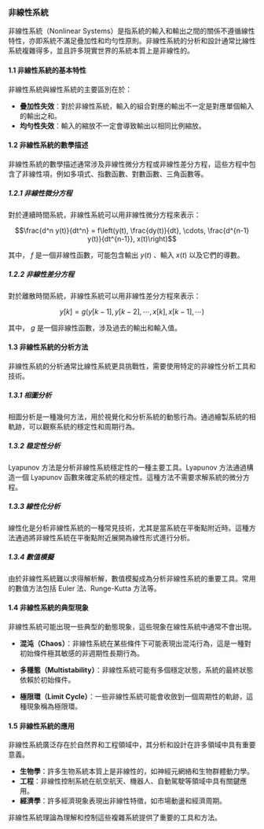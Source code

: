 ### 非線性系統

非線性系統（Nonlinear Systems）是指系統的輸入和輸出之間的關係不遵循線性特性，亦即系統不滿足疊加性和均勻性原則。非線性系統的分析和設計通常比線性系統複雜得多，並且許多現實世界的系統本質上是非線性的。

#### 1.1 非線性系統的基本特性

非線性系統與線性系統的主要區別在於：

- **疊加性失效**：對於非線性系統，輸入的組合對應的輸出不一定是對應單個輸入的輸出之和。
- **均勻性失效**：輸入的縮放不一定會導致輸出以相同比例縮放。

#### 1.2 非線性系統的數學描述

非線性系統的數學描述通常涉及非線性微分方程或非線性差分方程，這些方程中包含了非線性項，例如多項式、指數函數、對數函數、三角函數等。

##### 1.2.1 非線性微分方程

對於連續時間系統，非線性系統可以用非線性微分方程來表示：

$$\frac{d^n y(t)}{dt^n} = f\left(y(t), \frac{dy(t)}{dt}, \cdots, \frac{d^{n-1} y(t)}{dt^{n-1}}, x(t)\right)$$

其中， $`f`$  是一個非線性函數，可能包含輸出  $`y(t)`$ 、輸入  $`x(t)`$  以及它們的導數。

##### 1.2.2 非線性差分方程

對於離散時間系統，非線性系統可以用非線性差分方程來表示：

$$y[k] = g\left(y[k-1], y[k-2], \cdots, x[k], x[k-1], \cdots\right)$$

其中， $`g`$  是一個非線性函數，涉及過去的輸出和輸入值。

#### 1.3 非線性系統的分析方法

非線性系統的分析通常比線性系統更具挑戰性，需要使用特定的非線性分析工具和技術。

##### 1.3.1 相圖分析

相圖分析是一種幾何方法，用於視覺化和分析系統的動態行為。通過繪製系統的相軌跡，可以觀察系統的穩定性和周期行為。

##### 1.3.2 稳定性分析

Lyapunov 方法是分析非線性系統穩定性的一種主要工具。Lyapunov 方法通過構造一個 Lyapunov 函數來確定系統的穩定性。這種方法不需要求解系統的微分方程。

##### 1.3.3 線性化分析

線性化是分析非線性系統的一種常見技術，尤其是當系統在平衡點附近時。這種方法通過將非線性系統在平衡點附近展開為線性形式進行分析。

##### 1.3.4 數值模擬

由於非線性系統難以求得解析解，數值模擬成為分析非線性系統的重要工具。常用的數值方法包括 Euler 法、Runge-Kutta 方法等。

#### 1.4 非線性系統的典型現象

非線性系統可能出現一些典型的動態現象，這些現象在線性系統中通常不會出現。

- **混沌（Chaos）**：非線性系統在某些條件下可能表現出混沌行為，這是一種對初始條件極其敏感的非週期性長期行為。

- **多穩態（Multistability）**：非線性系統可能有多個穩定狀態，系統的最終狀態依賴於初始條件。

- **極限環（Limit Cycle）**：一些非線性系統可能會收斂到一個周期性的軌跡，這種現象稱為極限環。

#### 1.5 非線性系統的應用

非線性系統廣泛存在於自然界和工程領域中，其分析和設計在許多領域中具有重要意義。

- **生物學**：許多生物系統本質上是非線性的，如神經元網絡和生物群體動力學。
- **工程**：非線性控制系統在航空航天、機器人、自動駕駛等領域中具有關鍵應用。
- **經濟學**：許多經濟現象表現出非線性特徵，如市場動盪和經濟周期。

非線性系統理論為理解和控制這些複雜系統提供了重要的工具和方法。